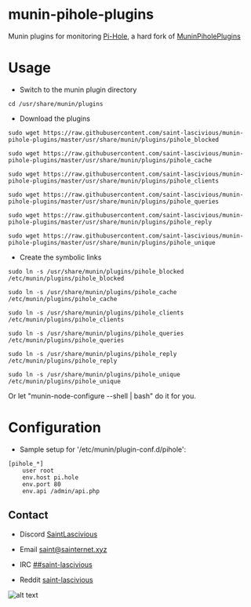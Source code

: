 # munin-pihole-plugins

Munin plugins for monitoring [Pi-Hole](https://github.com/pi-hole/pi-hole), a hard fork of [MuninPiholePlugins](https://github.com/Rauks/MuninPiholePlugins)

# Usage
* Switch to the munin plugin directory
```
cd /usr/share/munin/plugins
```

* Download the plugins
```
sudo wget https://raw.githubusercontent.com/saint-lascivious/munin-pihole-plugins/master/usr/share/munin/plugins/pihole_blocked
```
```
sudo wget https://raw.githubusercontent.com/saint-lascivious/munin-pihole-plugins/master/usr/share/munin/plugins/pihole_cache
```
```
sudo wget https://raw.githubusercontent.com/saint-lascivious/munin-pihole-plugins/master/usr/share/munin/plugins/pihole_clients
```
```
sudo wget https://raw.githubusercontent.com/saint-lascivious/munin-pihole-plugins/master/usr/share/munin/plugins/pihole_queries
```
```
sudo wget https://raw.githubusercontent.com/saint-lascivious/munin-pihole-plugins/master/usr/share/munin/plugins/pihole_reply
```
```
sudo wget https://raw.githubusercontent.com/saint-lascivious/munin-pihole-plugins/master/usr/share/munin/plugins/pihole_unique
```


* Create the symbolic links
```
sudo ln -s /usr/share/munin/plugins/pihole_blocked /etc/munin/plugins/pihole_blocked
```
```
sudo ln -s /usr/share/munin/plugins/pihole_cache /etc/munin/plugins/pihole_cache
```
```
sudo ln -s /usr/share/munin/plugins/pihole_clients /etc/munin/plugins/pihole_clients
```
```
sudo ln -s /usr/share/munin/plugins/pihole_queries /etc/munin/plugins/pihole_queries
```
```
sudo ln -s /usr/share/munin/plugins/pihole_reply /etc/munin/plugins/pihole_reply
```
```
sudo ln -s /usr/share/munin/plugins/pihole_unique /etc/munin/plugins/pihole_unique
```

Or let "munin-node-configure --shell | bash" do it for you.

# Configuration
* Sample setup for '/etc/munin/plugin-conf.d/pihole':
```
[pihole_*]
    user root
    env.host pi.hole
    env.port 80
    env.api /admin/api.php
```

## Contact
* Discord
[SaintLascivious](https://discord.gg/NC7taVyn)

* Email
saint@sainternet.xyz

* IRC
[##saint-lascivious](https://webchat.freenode.net/##saint-lascivious)

* Reddit
[saint-lascivious](https://www.reddit.com/user/saint-lascivious)

![alt text][logo]

[logo]:https://vignette.wikia.nocookie.net/pokemon/images/7/76/265Wurmple.png "Using the spikes on its rear end, Wurmple peels the bark off trees and feeds on the sap that oozes out. This Pokémon's feet are tipped with suction pads that allow it to cling to glass without slipping."
